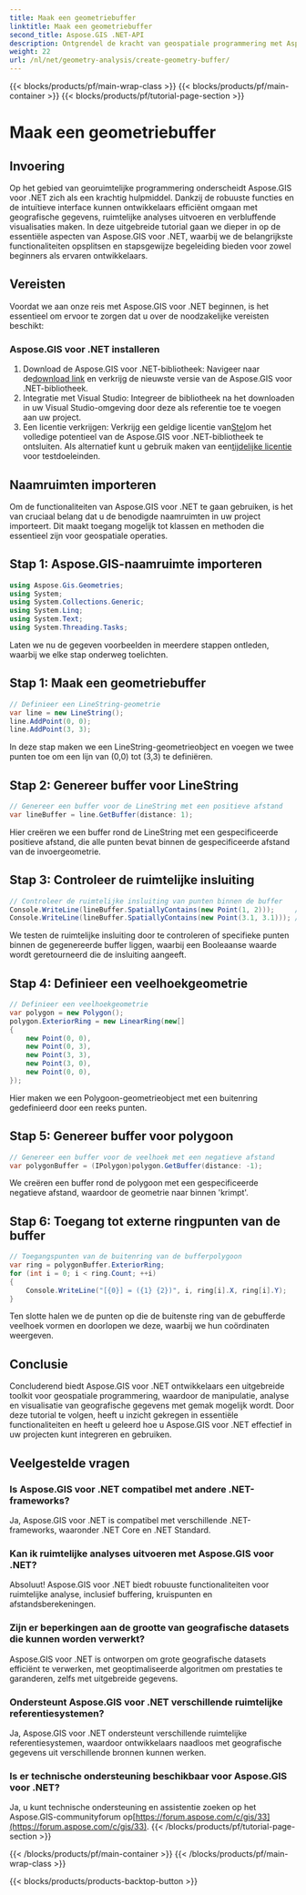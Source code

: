 ```yaml
---
title: Maak een geometriebuffer
linktitle: Maak een geometriebuffer
second_title: Aspose.GIS .NET-API
description: Ontgrendel de kracht van geospatiale programmering met Aspose.GIS voor .NET. Voer met gemak ruimtelijke analyses uit, visualiseer gegevens en meer.
weight: 22
url: /nl/net/geometry-analysis/create-geometry-buffer/
---
```


{{< blocks/products/pf/main-wrap-class >}}
{{< blocks/products/pf/main-container >}}
{{< blocks/products/pf/tutorial-page-section >}}

# Maak een geometriebuffer

## Invoering
Op het gebied van georuimtelijke programmering onderscheidt Aspose.GIS voor .NET zich als een krachtig hulpmiddel. Dankzij de robuuste functies en de intuïtieve interface kunnen ontwikkelaars efficiënt omgaan met geografische gegevens, ruimtelijke analyses uitvoeren en verbluffende visualisaties maken. In deze uitgebreide tutorial gaan we dieper in op de essentiële aspecten van Aspose.GIS voor .NET, waarbij we de belangrijkste functionaliteiten opsplitsen en stapsgewijze begeleiding bieden voor zowel beginners als ervaren ontwikkelaars.
## Vereisten
Voordat we aan onze reis met Aspose.GIS voor .NET beginnen, is het essentieel om ervoor te zorgen dat u over de noodzakelijke vereisten beschikt:
### Aspose.GIS voor .NET installeren
1.  Download de Aspose.GIS voor .NET-bibliotheek: Navigeer naar de[download link](https://releases.aspose.com/gis/net/) en verkrijg de nieuwste versie van de Aspose.GIS voor .NET-bibliotheek.
2. Integratie met Visual Studio: Integreer de bibliotheek na het downloaden in uw Visual Studio-omgeving door deze als referentie toe te voegen aan uw project.
3.  Een licentie verkrijgen: Verkrijg een geldige licentie van[Stel](https://purchase.aspose.com/buy)om het volledige potentieel van de Aspose.GIS voor .NET-bibliotheek te ontsluiten. Als alternatief kunt u gebruik maken van een[tijdelijke licentie](https://purchase.aspose.com/temporary-license/) voor testdoeleinden.

## Naamruimten importeren
Om de functionaliteiten van Aspose.GIS voor .NET te gaan gebruiken, is het van cruciaal belang dat u de benodigde naamruimten in uw project importeert. Dit maakt toegang mogelijk tot klassen en methoden die essentieel zijn voor geospatiale operaties.
## Stap 1: Aspose.GIS-naamruimte importeren
```csharp
using Aspose.Gis.Geometries;
using System;
using System.Collections.Generic;
using System.Linq;
using System.Text;
using System.Threading.Tasks;
```

Laten we nu de gegeven voorbeelden in meerdere stappen ontleden, waarbij we elke stap onderweg toelichten.
## Stap 1: Maak een geometriebuffer
```csharp
// Definieer een LineString-geometrie
var line = new LineString();
line.AddPoint(0, 0);
line.AddPoint(3, 3);
```
In deze stap maken we een LineString-geometrieobject en voegen we twee punten toe om een lijn van (0,0) tot (3,3) te definiëren.
## Stap 2: Genereer buffer voor LineString
```csharp
// Genereer een buffer voor de LineString met een positieve afstand
var lineBuffer = line.GetBuffer(distance: 1);
```
Hier creëren we een buffer rond de LineString met een gespecificeerde positieve afstand, die alle punten bevat binnen de gespecificeerde afstand van de invoergeometrie.
## Stap 3: Controleer de ruimtelijke insluiting
```csharp
// Controleer de ruimtelijke insluiting van punten binnen de buffer
Console.WriteLine(lineBuffer.SpatiallyContains(new Point(1, 2)));     // WAAR
Console.WriteLine(lineBuffer.SpatiallyContains(new Point(3.1, 3.1))); // WAAR
```
We testen de ruimtelijke insluiting door te controleren of specifieke punten binnen de gegenereerde buffer liggen, waarbij een Booleaanse waarde wordt geretourneerd die de insluiting aangeeft.
## Stap 4: Definieer een veelhoekgeometrie
```csharp
// Definieer een veelhoekgeometrie
var polygon = new Polygon();
polygon.ExteriorRing = new LinearRing(new[]
{
    new Point(0, 0),
    new Point(0, 3),
    new Point(3, 3),
    new Point(3, 0),
    new Point(0, 0),
});
```
Hier maken we een Polygoon-geometrieobject met een buitenring gedefinieerd door een reeks punten.
## Stap 5: Genereer buffer voor polygoon
```csharp
// Genereer een buffer voor de veelhoek met een negatieve afstand
var polygonBuffer = (IPolygon)polygon.GetBuffer(distance: -1);
```
We creëren een buffer rond de polygoon met een gespecificeerde negatieve afstand, waardoor de geometrie naar binnen 'krimpt'.
## Stap 6: Toegang tot externe ringpunten van de buffer
```csharp
// Toegangspunten van de buitenring van de bufferpolygoon
var ring = polygonBuffer.ExteriorRing;
for (int i = 0; i < ring.Count; ++i)
{
    Console.WriteLine("[{0}] = ({1} {2})", i, ring[i].X, ring[i].Y);
}
```
Ten slotte halen we de punten op die de buitenste ring van de gebufferde veelhoek vormen en doorlopen we deze, waarbij we hun coördinaten weergeven.

## Conclusie
Concluderend biedt Aspose.GIS voor .NET ontwikkelaars een uitgebreide toolkit voor geospatiale programmering, waardoor de manipulatie, analyse en visualisatie van geografische gegevens met gemak mogelijk wordt. Door deze tutorial te volgen, heeft u inzicht gekregen in essentiële functionaliteiten en heeft u geleerd hoe u Aspose.GIS voor .NET effectief in uw projecten kunt integreren en gebruiken.
## Veelgestelde vragen
### Is Aspose.GIS voor .NET compatibel met andere .NET-frameworks?
Ja, Aspose.GIS voor .NET is compatibel met verschillende .NET-frameworks, waaronder .NET Core en .NET Standard.
### Kan ik ruimtelijke analyses uitvoeren met Aspose.GIS voor .NET?
Absoluut! Aspose.GIS voor .NET biedt robuuste functionaliteiten voor ruimtelijke analyse, inclusief buffering, kruispunten en afstandsberekeningen.
### Zijn er beperkingen aan de grootte van geografische datasets die kunnen worden verwerkt?
Aspose.GIS voor .NET is ontworpen om grote geografische datasets efficiënt te verwerken, met geoptimaliseerde algoritmen om prestaties te garanderen, zelfs met uitgebreide gegevens.
### Ondersteunt Aspose.GIS voor .NET verschillende ruimtelijke referentiesystemen?
Ja, Aspose.GIS voor .NET ondersteunt verschillende ruimtelijke referentiesystemen, waardoor ontwikkelaars naadloos met geografische gegevens uit verschillende bronnen kunnen werken.
### Is er technische ondersteuning beschikbaar voor Aspose.GIS voor .NET?
 Ja, u kunt technische ondersteuning en assistentie zoeken op het Aspose.GIS-communityforum op[https://forum.aspose.com/c/gis/33](https://forum.aspose.com/c/gis/33).
{{< /blocks/products/pf/tutorial-page-section >}}

{{< /blocks/products/pf/main-container >}}
{{< /blocks/products/pf/main-wrap-class >}}

{{< blocks/products/products-backtop-button >}}
